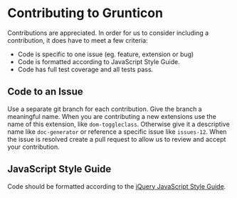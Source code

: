 # Contributing to Grunticon

Contributions are appreciated. In order for us to consider including a contribution, it does have to meet a few criteria:

* Code is specific to one issue (eg. feature, extension or bug)
* Code is formatted according to JavaScript Style Guide.
* Code has full test coverage and all tests pass.

## Code to an Issue

Use a separate git branch for each contribution. Give the branch a meaningful name.
When you are contributing a new extensions use the name of this extension, like `dom-toggleclass`.
Otherwise give it a descriptive name like `doc-generator` or reference a specific issue like `issues-12`.
When the issue is resolved create a pull request to allow us to review and accept your contribution.

## JavaScript Style Guide

Code should be formatted according to the [jQuery JavaScript Style Guide](http://contribute.jquery.org/style-guide/).
